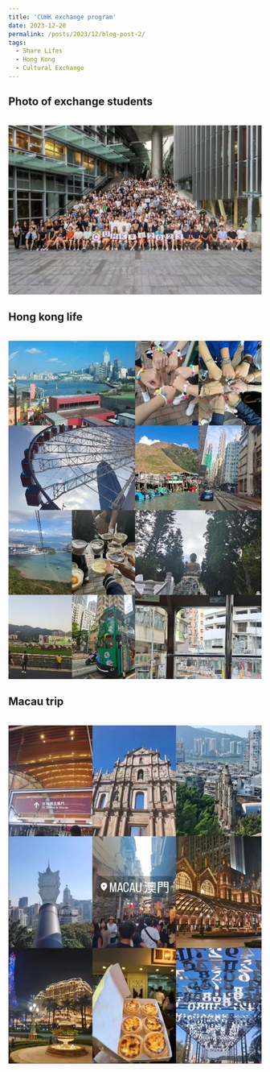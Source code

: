 ```yaml
---
title: 'CUHK exchange program'
date: 2023-12-20
permalink: /posts/2023/12/blog-post-2/
tags:
  - Share Lifes
  - Hong Kong
  - Cultural Exchange
---
```


Photo of exchange students
------
<br/><img src='/images/CUHK.jpg'> 

Hong kong life
------
<br/><img src='/images/hongkong.jpg'>

Macau trip
------
<br/><img src='/images/macau.jpg'>
